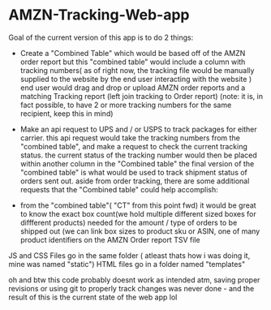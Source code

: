 # AMZN-Tracking-Web-app

Goal of the current version of this app is to do 2 things: 

- Create a "Combined Table" which would be based off of the AMZN order report but this "combined table" would include a column with tracking numbers( as of right now, the tracking file would be manually supplied to the website by the end user interacting with the website ) end user would drag and drop or upload AMZN order reports and a matching Tracking report (left join tracking to Order report) (note: it is, in fact possible, to have 2 or more tracking numbers for the same recipient, keep this in mind) 

- Make an api request to UPS and / or USPS to track packages for either carrier. this api request would take the tracking numbers from the "combined table", and make a request to check the current tracking status. the current status of the tracking number would then be placed within another column in the "Combined table" the final version of the "combined table" is what would be used to track shipment status of orders sent out. aside from order tracking, there are some additional requests that the "Combined table" could help accomplish:

- from the "combined table"( "CT" from this point fwd) it would be great to know the exact box count(we hold multiple different sized boxes for diffferent products) needed for the amount / type of orders to be shipped out (we can link box sizes to product sku or ASIN, one of many product identifiers on the AMZN Order report TSV file

 JS and CSS Files go in the same folder ( atleast thats how i was doing it, mine was named "static") 
 HTML files go in a folder named "templates"


 oh and btw this code probably doesnt work as intended atm, saving proper revisions or using git to properly track changes was never done - and the result of this is the current state of the web app lol 
 
